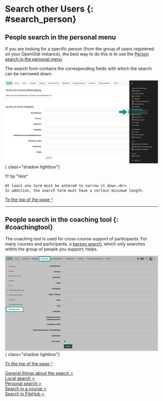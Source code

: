 # Search other Users {: #search_person}

## People search in the personal menu

If you are looking for a specific person (from the group of users registered on your OpenOlat instance), the best way to do this is to use the [Person search in the personal menu](../personal_menu/Other_users.md).

The search form contains the corresponding fields with which the search can be narrowed down.

![search_person_v1_de.png](assets/search_person_v1_de.png){ class="shadow lightbox"}

!!! tip "Hint"

    At least one term must be entered to narrow it down.<br>
    In addition, the search term must have a certain minimum length.


[To the top of the page ^](#search_person)

---

## People search in the coaching tool {: #coachingtool}

The coaching tool is used for cross-course support of participants. For many courses and participants, a [person search](../area_modules/coaching_personensuche.md), which only searches within the group of people you support, helps.

![search_person_in_coachingtool_v1_de.png](assets/search_person_in_coachingtool_v1_de.png){ class="shadow lightbox"}

[To the top of the page ^](#search_person)

[General things about the search >](Search_General.md)<br>
[Local search >](Search_Local.md)<br>
[Personal search >](Search_Person.md)<br>
[Search in a course >](Search_in_Course.md)<br>
[Search in FileHub >](Search_in_FileHub.md)<br>